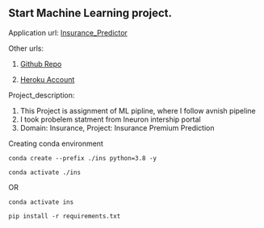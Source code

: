 
## Start Machine Learning project.

Application url:
[Insurance_Predictor](https://insurance-predictor-01.herokuapp.com/)

Other urls:

1. [Github Repo](https://github.com/monuchahar01/ML_Insurance_Predictor)

2. [Heroku Account](https://dashboard.heroku.com/apps)

Project_description:
1. This Project is assignment of ML pipline, where I follow avnish pipeline 
2. I took probelem statment from Ineuron intership portal
3. Domain: Insurance, Project: Insurance Premium Prediction  



Creating conda environment
```
conda create --prefix ./ins python=3.8 -y
```
```
conda activate ./ins
```
OR 
```
conda activate ins
```

```
pip install -r requirements.txt
```





